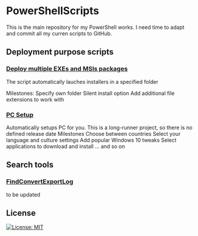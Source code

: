 # PowerShellScripts
This is the main repository for my PowerShell works. I need time to adapt and commit all my curren scripts to GitHub.
## Deployment purpose scripts
### [Deploy multiple EXEs and MSIs packages](/UpToDate/DeployExeAndMsi.ps1)
The script automatically lauches installers in a specified folder

Milestones:
Specify own folder
Silent install option
Add additional file extensions to work with

### [PC Setup](/UpToDate/ChangeTimeNameCulture.ps1)
Automatically setups PC for you. This is a long-runner project, so there is no defined release date
Milestones
Choose between countries
Select your language and culture settings
Add popular Windows 10 tweaks
Select applications to download and install
... and so on
## Search tools
### [FindConvertExportLog](/UpToDate/Text%20Sort/FindAndSplitUnique.ps1)
to be updated
## License
[![License: MIT](https://img.shields.io/badge/License-MIT-yellow.svg)](https://opensource.org/licenses/MIT)

